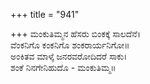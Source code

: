 +++
title = "941"

+++
ಮಂಕುತಿಮ್ಮನ ಹೆಸರು ಬಿಂಕಕ್ಕೆ ಸಾಲದೆನೆ।  
ವೆಂಕನಿಗೊ ಕಂಕನಿಗೊ ಶಂಕರಾರ್ಯನಿಗೋ॥  
ಅಂಕಿತವ ಮಾಳ್ಕೆ ಜನರವರೋದಿದರೆ ಸಾಕು।  
ಶಂಕೆ ನಿನಗೇನಿಹುದೊ - ಮಂಕುತಿಮ್ಮ॥  
